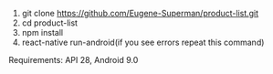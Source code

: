 1) git clone https://github.com/Eugene-Superman/product-list.git
2) cd product-list
3) npm install
4) react-native run-android(if you see errors repeat this command)

Requirements: API 28, Android 9.0
